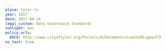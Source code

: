 ```yaml
---
place: tyler-tx
year: 2017
date: 2017-09-14
legal_custom: Data Governance Standards
sunlight: wwc
policy_urls:
  DOCX: http://www.cityoftyler.org/Portals/0/Documents/Lean%20Sigma/FINAL.Tyler%20Data%20Governance%20Standards.docx
no_text: true
---
```

